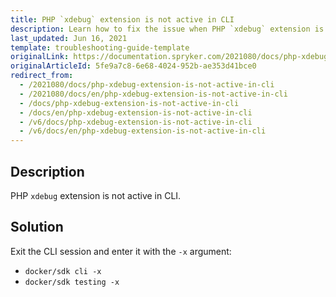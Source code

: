 ```yaml
---
title: PHP `xdebug` extension is not active in CLI
description: Learn how to fix the issue when PHP `xdebug` extension is not active in CLI
last_updated: Jun 16, 2021
template: troubleshooting-guide-template
originalLink: https://documentation.spryker.com/2021080/docs/php-xdebug-extension-is-not-active-in-cli
originalArticleId: 5fe9a7c8-6e68-4024-952b-ae353d41bce0
redirect_from:
  - /2021080/docs/php-xdebug-extension-is-not-active-in-cli
  - /2021080/docs/en/php-xdebug-extension-is-not-active-in-cli
  - /docs/php-xdebug-extension-is-not-active-in-cli
  - /docs/en/php-xdebug-extension-is-not-active-in-cli
  - /v6/docs/php-xdebug-extension-is-not-active-in-cli
  - /v6/docs/en/php-xdebug-extension-is-not-active-in-cli
---
```


## Description

PHP `xdebug` extension is not active in CLI.

## Solution

Exit the CLI session and enter it with the `-x` argument:

* `docker/sdk cli -x`
* `docker/sdk testing -x`
